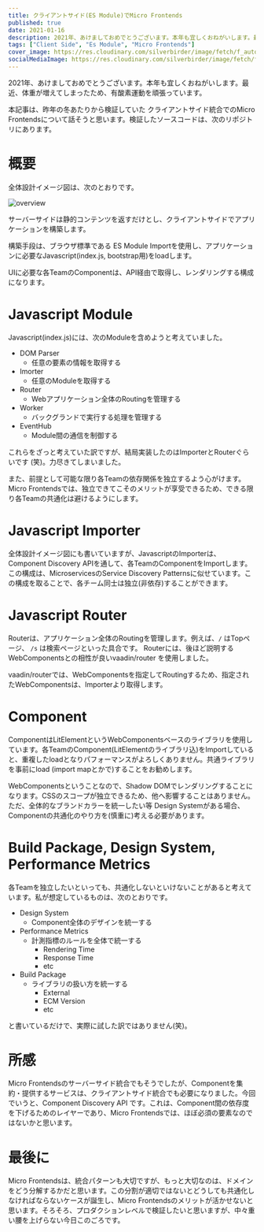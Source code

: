 ```yaml
---
title: クライアントサイド(ES Module)でMicro Frontends
published: true
date: 2021-01-16
description: 2021年、あけましておめでとうございます。本年も宜しくおねがいします。最近、体重が増えてしまったため、有酸素運動を頑張っています。本記事は、昨年の冬あたりから検証していた クライアントサイド統合でのMicro Frontendsについて話そうと思います。検証したソースコードは、次のリポジトリにあります。
tags: ["Client Side", "Es Module", "Micro Frontends"]
cover_image: https://res.cloudinary.com/silverbirder/image/fetch/f_auto/https://raw.githubusercontent.com/silverbirder/micro-frontends-sample-code-6/main/overview.svg
socialMediaImage: https://res.cloudinary.com/silverbirder/image/fetch/f_auto/https://raw.githubusercontent.com/silverbirder/micro-frontends-sample-code-6/main/overview.svg
---
```


2021年、あけましておめでとうございます。本年も宜しくおねがいします。最近、体重が増えてしまったため、有酸素運動を頑張っています。

本記事は、昨年の冬あたりから検証していた クライアントサイド統合でのMicro Frontendsについて話そうと思います。検証したソースコードは、次のリポジトリにあります。

<ogp-me src="https://github.com/silverbirder/micro-frontends-sample-code-6"></ogp-me>

<!--  TODO: TOC -->

# 概要

全体設計イメージ図は、次のとおりです。

![overview](https://res.cloudinary.com/silverbirder/image/fetch/f_auto/https://raw.githubusercontent.com/silverbirder/micro-frontends-sample-code-6/main/overview.svg)

サーバーサイドは静的コンテンツを返すだけとし、クライアントサイドでアプリケーションを構築します。

構築手段は、ブラウザ標準である ES Module Importを使用し、アプリケーションに必要なJavascript(index.js, bootstrap用)をloadします。

UIに必要な各TeamのComponentは、API経由で取得し、レンダリングする構成になります。

# Javascript Module

Javascript(index.js)には、次のModuleを含めようと考えていました。

* DOM Parser
  * 任意の要素の情報を取得する
* Imorter
  * 任意のModuleを取得する
* Router
  * Webアプリケーション全体のRoutingを管理する
* Worker
  * バックグランドで実行する処理を管理する
* EventHub
  * Module間の通信を制御する

これらをざっと考えていた訳ですが、結局実装したのはImporterとRouterぐらいです (笑)。力尽きてしまいました。

また、前提として可能な限り各Teamの依存関係を独立するよう心がけます。Micro Frontendsでは、独立できてこそのメリットが享受できるため、できる限り各Teamの共通化は避けるようにします。

# Javascript Importer

全体設計イメージ図にも書いていますが、JavascriptのImporterは、Component Discovery APIを通して、各TeamのComponentをImportします。この構成は、MicroservicesのService Discovery Patternsに似せています。この構成を取ることで、各チーム同士は独立(非依存)することができます。

# Javascript Router

Routerは、アプリケーション全体のRoutingを管理します。例えば、`/` はTopページ、 `/s` は検索ページといった具合です。
Routerには、後ほど説明するWebComponentsとの相性が良いvaadin/router を使用しました。

<ogp-me src="https://vaadin.com/router"></ogp-me>

vaadin/routerでは、WebComponentsを指定してRoutingするため、指定されたWebComponentsは、Importerより取得します。

# Component

ComponentはLitElementというWebComponentsベースのライブラリを使用しています。各TeamのComponent(LitElementのライブラリ込)をImportしていると、重複したloadとなりパフォーマンスがよろしくありません。共通ライブラリを事前にload (import mapとかで)することをお勧めします。

WebComponentsということなので、Shadow DOMでレンダリングすることになります。CSSのスコープが独立できるため、他へ影響することはありません。ただ、全体的なブランドカラーを統一したい等 Design Systemがある場合、Componentの共通化のやり方を(慎重に)考える必要があります。

# Build Package, Design System, Performance Metrics

各Teamを独立したいといっても、共通化しないといけないことがあると考えています。私が想定しているものは、次のとおりです。

* Design System
  * Component全体のデザインを統一する
* Performance Metrics
  * 計測指標のルールを全体で統一する
    * Rendering Time
    * Response Time
    * etc
* Build Package
  * ライブラリの扱い方を統一する
    * External
    * ECM Version
    * etc

と書いているだけで、実際に試した訳ではありません(笑)。

# 所感
Micro Frontendsのサーバーサイド統合でもそうでしたが、Componentを集約・提供するサービスは、クライアントサイド統合でも必要になりました。今回でいうと、Component Discovery API です。これは、Component間の依存度を下げるためのレイヤーであり、Micro Frontendsでは、ほぼ必須の要素なのではないかと思います。

# 最後に
Micro Frontendsは、統合パターンも大切ですが、もっと大切なのは、ドメインをどう分解するかだと思います。この分割が適切ではないとどうしても共通化しなければならないケースが誕生し、Micro Frontendsのメリットが活かせないと思います。そろそろ、プロダクションレベルで検証したいと思いますが、中々重い腰を上げらない今日このごろです。
